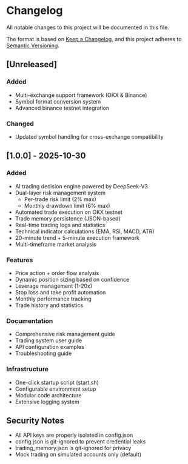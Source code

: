# Changelog

All notable changes to this project will be documented in this file.

The format is based on [Keep a Changelog](https://keepachangelog.com/en/1.0.0/),
and this project adheres to [Semantic Versioning](https://semver.org/spec/v2.0.0.html).

## [Unreleased]

### Added
- Multi-exchange support framework (OKX & Binance)
- Symbol format conversion system
- Advanced binance testnet integration

### Changed
- Updated symbol handling for cross-exchange compatibility

## [1.0.0] - 2025-10-30

### Added
- AI trading decision engine powered by DeepSeek-V3
- Dual-layer risk management system
  - Per-trade risk limit (2% max)
  - Monthly drawdown limit (6% max)
- Automated trade execution on OKX testnet
- Trade memory persistence (JSON-based)
- Real-time trading logs and statistics
- Technical indicator calculations (EMA, RSI, MACD, ATR)
- 20-minute trend + 5-minute execution framework
- Multi-timeframe market analysis

### Features
- Price action + order flow analysis
- Dynamic position sizing based on confidence
- Leverage management (1-20x)
- Stop loss and take profit automation
- Monthly performance tracking
- Trade history and statistics

### Documentation
- Comprehensive risk management guide
- Trading system user guide
- API configuration examples
- Troubleshooting guide

### Infrastructure
- One-click startup script (start.sh)
- Configurable environment setup
- Modular code architecture
- Extensive logging system

## Security Notes

- All API keys are properly isolated in config.json
- config.json is git-ignored to prevent credential leaks
- trading_memory.json is git-ignored for privacy
- Mock trading on simulated accounts only (default)
